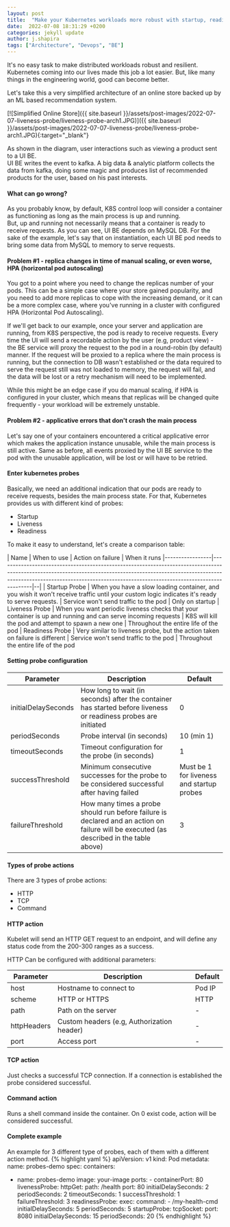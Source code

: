 ```yaml
---
layout: post
title:  "Make your Kubernetes workloads more robust with startup, readiness and liveness probes" 
date:  2022-07-08 18:31:29 +0200
categories: jekyll update
author: j.shapira
tags: ["Architecture", "Devops", "BE"]
---
```


It's no easy task to make distributed workloads robust and resilient.
Kubernetes coming into our lives made this job a lot easier.
But, like many things in the engineering world, good can become better.  

Let's take this a very simplified architecture of an online store backed up by an
ML based recommendation system.

[![Simplified Online Store]({{ site.baseurl }}/assets/post-images/2022-07-07-liveness-probe/liveness-probe-arch1.JPG)]({{ site.baseurl }}/assets/post-images/2022-07-07-liveness-probe/liveness-probe-arch1.JPG){:target="_blank"}

As shown in the diagram, user interactions such as viewing a product sent to a UI BE.  
UI BE writes the event to kafka.
A big data & analytic platform collects the data from kafka, doing some magic and produces list of recommended 
products for the user, based on his past interests.

#### What can go wrong?
As you probably know, by default, K8S control loop will consider a container as functioning as long as the main process is up and running.  
But, up and running not necessarily means that a container is ready to receive requests.
As you can see, UI BE depends on MySQL DB. For the sake of the example, let's say that on instantiation,
each UI BE pod needs to bring some data from MySQL to memory to serve requests.

#### Problem #1 - replica changes in time of manual scaling, or even worse, HPA (horizontal pod autoscaling)
You got to a point where you need to change the replicas number of your pods.
This can be a simple case where your store gained popularity, and you need to add more replicas to cope with the increasing demand,
or it can be a more complex case, where you've running in a cluster with configured HPA (Horizontal Pod Autoscaling).  

If we'll get back to our example, once your server and application are running, from K8S perspective, the pod is ready to receive requests.
Every time the UI will send a recordable action by the user (e.g, product view) - the BE service will proxy the request to the pod
in a round-robin (by default) manner. If the request will be proxied to a replica where the main process is running, but the connection to DB 
wasn't established or the data required to serve the request still was not loaded to memory, the request will fail, and the data will be lost
or a retry mechanism will need to be implemented.

While this might be an edge case if you do manual scaling,
if HPA is configured in your cluster, which means that replicas will be changed quite frequently - your workload will be extremely unstable.


#### Problem #2 - applicative errors that don't crash the main process
Let's say one of your containers encountered a critical applicative error which makes the application instance unusable, while the main
process is still active.
Same as before, all events proxied by the UI BE service to the pod with the unusable application, will be lost or will have to be retried.

#### Enter kubernetes probes
Basically, we need an additional indication that our pods are ready to receive requests, besides the main process state.
For that, Kubernetes provides us with different kind of probes:

* Startup
* Liveness
* Readiness

To make it easy to understand, let's create a comparison table:

| Name            | When to use    | Action on failure | When it runs
|-----------------|------------------------------------------------------------------------------------------------------------------------------------------------------------------------------------------------------------------------------------------------------|--|
| Startup Probe   | When you have a slow loading container, and you wish it won't receive traffic until your custom logic indicates it's ready to serve requests. | Service won't send traffic to the pod | Only on startup
| Liveness Probe  | When you want periodic liveness checks that your container is up and running and can serve incoming requests   | K8S will kill the pod and attempt to spawn a new one | Throughout the entire life of the pod 
| Readiness Probe | Very similar to liveness probe, but the action taken on failure is different | Service won't send traffic to the pod | Throughout the entire life of the pod


#### Setting probe configuration

| Parameter | Description    | Default |
|-----------|----------------------------------------------------------------------------------------------------|--|
| initialDelaySeconds  | How long to wait (in seconds) after the container has started before liveness or readiness probes are initiated | 0 |
| periodSeconds    | Probe interval (in seconds)      | 10  (min 1) |
| timeoutSeconds  | Timeout configuration for the probe  (in seconds)       | 1 |
| successThreshold    |   Minimum consecutive successes for the probe to be considered successful after having failed    | Must be 1 for liveness and startup probes |
| failureThreshold  | How many times a probe should run before failure is declared and an action on failure will be executed (as described in the table above)   | 3 |

#### Types of probe actions
There are 3 types of probe actions:

* HTTP
* TCP
* Command


#### HTTP action

Kubelet will send an HTTP GET request to an endpoint, and will define any status code from the 200-300 ranges as a success.

HTTP Can be configured with additional parameters:

| Parameter | Description    | Default |
|-----------|----------------------------------------------------------------------------------------------------|--|
| host  | Hostname to connect to | Pod IP |
| scheme | HTTP or HTTPS  | HTTP |
| path  | Path on the server | - |
| httpHeaders  |  Custom headers (e.g, Authorization header)  | - |
| port | Access port | - |

#### TCP action
Just checks a successful TCP connection. If a connection is established the probe considered successful.

#### Command action
Runs a shell command inside the container. On 0 exist code, action will be considered successful.

#### Complete example
An example for 3 different type of probes, each of them with a different action method.
{% highlight yaml %}
apiVersion: v1 
kind: Pod 
metadata: 
  name: probes-demo
spec: 
  containers: 
  - name: probes-demo 
    image: your-image 
    ports: 
        - containerPort: 80 
    livenessProbe: 
      httpGet: 
        path: /health
        port: 80 
      initialDelaySeconds: 2
      periodSeconds: 2
      timeoutSeconds: 1
      successThreshold: 1
      failureThreshold: 3
    readinessProbe:
     exec:
       command:
        - /my-health-cmd
     initialDelaySeconds: 5
     periodSeconds: 5
    startupProbe:
      tcpSocket:
        port: 8080
      initialDelaySeconds: 15
      periodSeconds: 20
{% endhighlight %}